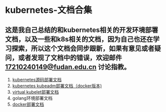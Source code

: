 # kubernetes-文档合集
## 这是我自己总结的和kubernetes相关的开发环境部署文档，以及一些和k8s相关的文档，因为自己也还在学习探索，所以这个文档会同步跟新，如果有意见或者疑问，或者发现了文档中的错误，欢迎邮件 17210240149@fudan.edu.cn 讨论指教。

1. [kubernetes源码部署文档](https://github.com/Jack-lizhiXin/Kubernetes_Doc/blob/master/kubernetes%E6%BA%90%E7%A0%81%E9%83%A8%E7%BD%B2.md)
2. [kubernetes kubeadm部署文档（docker版本)](https://github.com/Jack-lizhiXin/Kubernetes_Doc/blob/master/kubernetes%E9%9B%86%E7%BE%A4%E9%83%A8%E7%BD%B2%EF%BC%88docker%E7%89%88%E6%9C%AC%EF%BC%89)
3. [virtual kubelet部署文档](https://github.com/Jack-lizhiXin/Kubernetes_Doc/blob/master/Virtual-Kubelet%E9%83%A8%E7%BD%B2%E6%96%87%E6%A1%A3.md)
4. golang环境部署文档
5. [docker部署文档](https://github.com/Jack-lizhiXin/Kubernetes_Doc/blob/master/docker%E8%AF%A6%E7%BB%86%E9%83%A8%E7%BD%B2%E6%96%87%E6%A1%A3)
